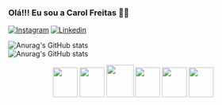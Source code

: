 ### Olá!!! Eu sou a Carol Freitas 👋🚀



[![Instagram](https://img.shields.io/badge/Instagram-E4405F?style=for-the-badge&logo=instagram&logoColor=white)](https://www.instagram.com/__freitascarol)
[![Linkedin](https://img.shields.io/badge/LinkedIn-0077B5?style=for-the-badge&logo=linkedin&logoColor=white)](https://www.linkedin.com/in/carol-freitas-978925239/)





![Anurag's GitHub stats](	https://github-readme-stats.vercel.app/api?username=carolinefreitasalegre&theme=blue-green)
<br>
![Anurag's GitHub stats](https://github-readme-stats.vercel.app/api/top-langs/?username=carolinefreitasalegre&theme=blue-green)




<div class="Skills"  align="center">
  <img height="60" width="50"  src="https://cdn.jsdelivr.net/gh/devicons/devicon/icons/html5/html5-plain.svg" />
  <img height="60" width="50"  src="https://cdn.jsdelivr.net/gh/devicons/devicon/icons/css3/css3-original.svg" />
  <img height="65" width="55"  src="https://cdn.jsdelivr.net/gh/devicons/devicon/icons/bootstrap/bootstrap-plain.svg" />

  <img height="60" width="50"  src="https://cdn.jsdelivr.net/gh/devicons/devicon/icons/javascript/javascript-plain.svg" />
  <img height="60" width="50"  src="https://cdn.jsdelivr.net/gh/devicons/devicon/icons/react/react-original.svg" />
  <img height="60" width="50"  src="https://cdn.jsdelivr.net/gh/devicons/devicon/icons/python/python-plain.svg" />
</div>




